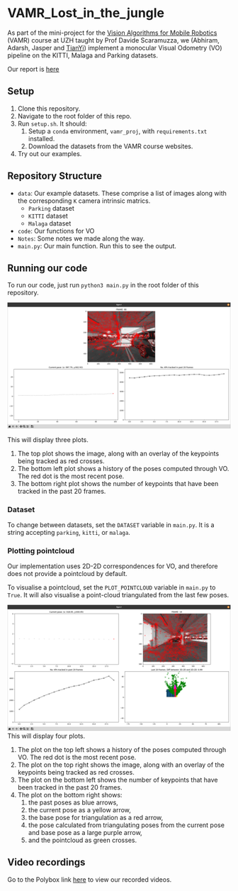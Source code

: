 # VAMR_Lost_in_the_jungle

As part of the mini-project for the [Vision Algorithms for Mobile Robotics](https://rpg.ifi.uzh.ch/teaching.html) (VAMR) course at UZH taught by Prof Davide Scaramuzza, we (Abhiram, Adarsh, Jasper and [TianYi](https://github.com/tianyilim)) implement a monocular Visual Odometry (VO) pipeline on the KITTI, Malaga and Parking datasets.

Our report is [here](Visual_Odometry_Pipeline_Report.pdf)

## Setup
1. Clone this repository.
2. Navigate to the root folder of this repo.
3. Run `setup.sh`. It should:
   1. Setup a `conda` environment, `vamr_proj`, with `requirements.txt` installed.
   2. Download the datasets from the VAMR course websites.
4. Try out our examples.

## Repository Structure
- `data`: Our example datasets. These comprise a list of images along with the corresponding `K` camera intrinsic matrics.
  - `Parking` dataset
  - `KITTI` dataset
  - `Malaga` dataset
- `code`: Our functions for VO
- `Notes`: Some notes we made along the way.
- `main.py`: Our main function. Run this to see the output.

## Running our code
To run our code, just run `python3 main.py` in the root folder of this repository.

![Viz](Notes/Code%20Illus.png)

This will display three plots.
1. The top plot shows the image, along with an overlay of the keypoints being tracked as red crosses.
2. The bottom left plot shows a history of the poses computed through VO. The red dot is the most recent pose.
3. The bottom right plot shows the number of keypoints that have been tracked in the past 20 frames.

### Dataset
To change between datasets, set the `DATASET` variable in `main.py`. It is a string accepting `parking`, `kitti`, or `malaga`.

### Plotting pointcloud
Our implementation uses 2D-2D correspondences for VO, and therefore does not provide a pointcloud by default.

To visualise a pointcloud, set the `PLOT_POINTCLOUD` variable in `main.py` to `True`. It will also visualise a point-cloud triangulated from the last few poses.

![Pcl Viz](Notes/Pointcloud%20Illus.png)
This will display four plots.
1. The plot on the top left shows a history of the poses computed through VO. The red dot is the most recent pose.
2. The plot on the top right shows the image, along with an overlay of the keypoints being tracked as red crosses.
3. The plot on the bottom left shows the number of keypoints that have been tracked in the past 20 frames.
4. The plot on the bottom right shows: 
   1. the past poses as blue arrows,
   2. the current pose as a yellow arrow,
   3. the base pose for triangulation as a red arrow,
   4. the pose calculated from triangulating poses from the current pose and base pose as a large purple arrow,
   5. and the pointcloud as green crosses.

## Video recordings
Go to the Polybox link [here](https://polybox.ethz.ch/index.php/s/089LXzUeORKMswT) to view our recorded videos.
